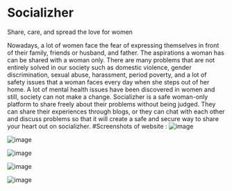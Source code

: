 # Socializher
Share, care, and spread the love for women

Nowadays, a lot of women face the fear of expressing themselves in front of their family, friends or husband, and father. The aspirations a woman has can be shared with a woman only. There are many problems that are not entirely solved in our society such as domestic violence, gender discrimination, sexual abuse, harassment, period poverty, and a lot of safety issues that a woman faces every day when she steps out of her home. A lot of mental health issues have been discovered in women and still, society can not make a change. Socializher is a safe woman-only platform to share freely about their problems without being judged. They can share their experiences through blogs, or they can chat with each other and discuss problems so that it will create a safe and secure way to share your heart out on socializher.
#Screenshots of website :
![image](https://github.com/radhikax/Socializher/assets/99603868/c5fbed42-3f59-4083-b05f-d7fd2f0b7302)





![image](https://github.com/radhikax/Socializher/assets/99603868/8ca206ac-8b7c-4766-b20f-e9ae9740a86f)






![image](https://github.com/radhikax/Socializher/assets/99603868/561d6367-a037-4e42-ab77-c3943c8ef375)





![image](https://github.com/radhikax/Socializher/assets/99603868/a8db9ce1-ffa8-47fe-adfa-0b5e2f893886)





![image](https://github.com/radhikax/Socializher/assets/99603868/007545ea-d7cb-4343-8ec8-804744ec103a)


